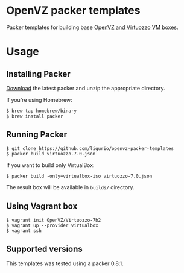 OpenVZ packer templates
=======================

Packer templates for building base [OpenVZ and Virtuozzo VM boxes](https://atlas.hashicorp.com/OpenVZ/).

Usage
=====

Installing Packer
-----------------

[Download](http://www.packer.io/downloads.html) the latest packer and unzip the
appropriate directory.

If you're using Homebrew:

    $ brew tap homebrew/binary
    $ brew install packer

Running Packer
--------------

    $ git clone https://github.com/ligurio/openvz-packer-templates
    $ packer build virtuozzo-7.0.json

If you want to build only VirtualBox:

    $ packer build -only=virtualbox-iso virtuozzo-7.0.json

The result box will be available in `builds/` directory.

Using Vagrant box
-----------------

	$ vagrant init OpenVZ/Virtuozzo-7b2
	$ vagrant up --provider virtualbox
	$ vagrant ssh

Supported versions
------------------

This templates was tested using a packer 0.8.1.
